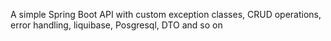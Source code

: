 A simple Spring Boot API with custom exception classes, CRUD operations, error handling, liquibase, Posgresql, DTO and so on
